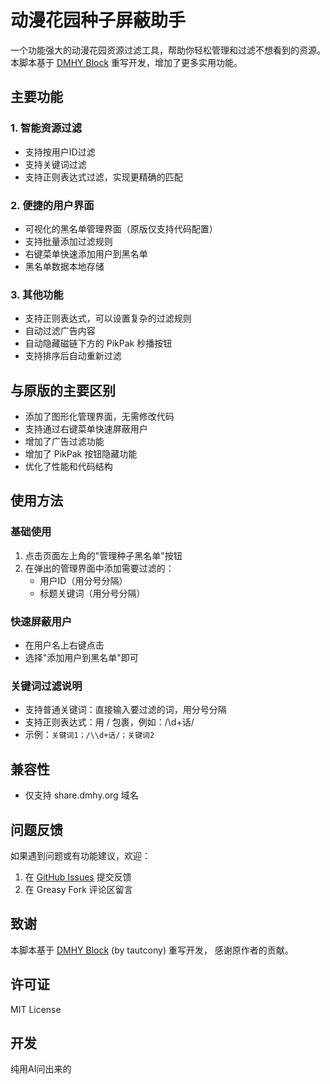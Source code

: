 # 动漫花园种子屏蔽助手

一个功能强大的动漫花园资源过滤工具，帮助你轻松管理和过滤不想看到的资源。本脚本基于 [DMHY Block](https://greasyfork.org/zh-CN/scripts/36871-dmhy-block) 重写开发，增加了更多实用功能。

## 主要功能

### 1. 智能资源过滤
- 支持按用户ID过滤
- 支持关键词过滤
- 支持正则表达式过滤，实现更精确的匹配

### 2. 便捷的用户界面
- 可视化的黑名单管理界面（原版仅支持代码配置）
- 支持批量添加过滤规则
- 右键菜单快速添加用户到黑名单
- 黑名单数据本地存储

### 3. 其他功能
- 支持正则表达式，可以设置复杂的过滤规则
- 自动过滤广告内容
- 自动隐藏磁链下方的 PikPak 秒播按钮
- 支持排序后自动重新过滤

## 与原版的主要区别
- 添加了图形化管理界面，无需修改代码
- 支持通过右键菜单快速屏蔽用户
- 增加了广告过滤功能
- 增加了 PikPak 按钮隐藏功能
- 优化了性能和代码结构

## 使用方法

### 基础使用
1. 点击页面左上角的"管理种子黑名单"按钮
2. 在弹出的管理界面中添加需要过滤的：
   - 用户ID（用分号分隔）
   - 标题关键词（用分号分隔）

### 快速屏蔽用户
- 在用户名上右键点击
- 选择"添加用户到黑名单"即可

### 关键词过滤说明
- 支持普通关键词：直接输入要过滤的词，用分号分隔
- 支持正则表达式：用 / 包裹，例如：/\\d+话/
- 示例：`关键词1；/\\d+话/；关键词2`

## 兼容性
- 仅支持 share.dmhy.org 域名

## 问题反馈
如果遇到问题或有功能建议，欢迎：
1. 在 [GitHub Issues](https://github.com/xkbkx5904/dmhy-torrent-block/issues) 提交反馈
2. 在 Greasy Fork 评论区留言

## 致谢
本脚本基于 [DMHY Block](https://greasyfork.org/zh-CN/scripts/36871-dmhy-block) (by tautcony) 重写开发，
感谢原作者的贡献。

## 许可证
MIT License

## 开发
纯用AI问出来的
